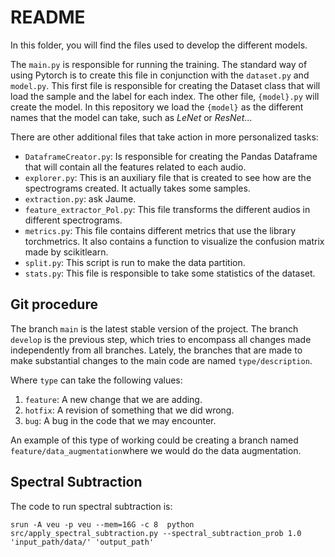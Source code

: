 # README

In this folder, you will find the files used to develop the different models.

The ```main.py``` is responsible for running the training. The standard way of using Pytorch is to create this file in conjunction with the ```dataset.py``` and ```model.py```.
This first file is responsible for creating the Dataset class that will load the sample and the label for each index. The other file, ```{model}.py``` will create the model. In this repository
we load the ```{model}``` as the different names that the model can take, such as *LeNet* or *ResNet*...

There are other additional files that take action in more personalized tasks:

* ```DataframeCreator.py```: Is responsible for creating the Pandas Dataframe that will contain all the features related to each audio.
* ```explorer.py```: This is an auxiliary file that is created to see how are the spectrograms created. It actually takes some samples.
* ```extraction.py```: ask Jaume.
* ```feature_extractor_Pol.py```: This file transforms the different audios in different spectrograms.
* ```metrics.py```: This file contains different metrics that use the library torchmetrics. It also contains a function to visualize the confusion matrix made by scikitlearn.
* ```split.py```: This script is run to make the data partition.
* ```stats.py```: This file is responsible to take some statistics of the dataset.


## Git procedure

The branch ```main``` is the latest stable version of the project. The branch ```develop``` is the previous step, which tries to encompass all changes made independently from all branches.
Lately, the branches that are made to make substantial changes to the main code are named ```type/description```.

Where ```type``` can take the following values:
1. ```feature```: A new change that we are adding.
2. ```hotfix```: A revision of something that we did wrong.
3. ```bug```: A bug in the code that we may encounter.

An example of this type of working could be creating a branch named ```feature/data_augmentation```where we would do the data augmentation. 

## Spectral Subtraction

The code to run spectral subtraction is:

```
srun -A veu -p veu --mem=16G -c 8  python src/apply_spectral_subtraction.py --spectral_subtraction_prob 1.0 'input_path/data/' 'output_path'
```

